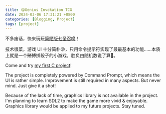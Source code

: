 ```yaml
---
title: 😋Genius Invokation TCG
date: 2024-03-06 17:31:21 +0800
categories: [Blogging, Project]
tags: [project]
---
```


不多废话，快来玩玩[简陋版七圣召唤](https://github.com/ChanHsing1972/Genius-Invokation-TCG)！

技术很菜，游戏 UI 十分简朴😝，只用命令提示符实现了最最基本的功能……本质上就是一个~~赌博~~掷骰子的小游戏，胜负由随机数说了算🤣。

Come and try [my first C project](https://github.com/ChanHsing1972/Genius-Invokation-TCG)! 

The project is completely powered by Command Prompt, which means the UI is rather simple. Improvement is still required in many aspects. But never mind. Just give it a shot!

Because of the lack of time, graphics library is not available in the project. I'm planning to learn SDL2 to make the game more vivid & enjoyable. Graphics library would be applied to my future projects. Stay tuned.
